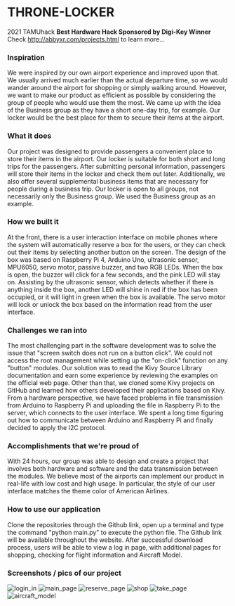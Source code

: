 # THRONE-LOCKER
2021 TAMUhack **Best Hardware Hack Sponsored by Digi-Key Winner**
Check http://abbyxr.com/projects.html to learn more...

### Inspiration

We were inspired by our own airport experience and improved upon that. We usually arrived much earlier than the actual departure time, so we would wander around the airport for shopping or simply walking around. However, we want to make our product as efficient as possible by considering the group of people who would use them the most. We came up with the idea of the Business group as they have a short one-day trip, for example. Our locker would be the best place for them to secure their items at the airport. 

### What it does

Our project was designed to provide passengers a convenient place to store their items in the airport. Our locker is suitable for both short and long trips for the passengers. After submitting personal information, passengers will store their items in the locker and check them out later. Additionally, we also offer several supplemental business items that are necessary for people during a business trip. Our locker is open to all groups, not necessarily only the Business group. We used the Business group as an example. 

### How we built it

At the front, there is a user interaction interface on mobile phones where the system will automatically reserve a box for the users, or they can check out their items by selecting another button on the screen. The design of the box was based on Raspberry Pi 4, Arduino Uno, ultrasonic sensor, MPU6050, servo motor, passive buzzer, and two RGB LEDs. When the box is open, the buzzer will click for a few seconds, and the pink LED will stay on. Assisting by the ultrasonic sensor, which detects whether if there is anything inside the box, another LED will shine in red if the box has been occupied, or it will light in green when the box is available. The servo motor will lock or unlock the box based on the information read from the user interface. 

### Challenges we ran into

The most challenging part in the software development was to solve the issue that "screen switch does not run on a button click". We could not access the root management while setting up the "on-click" function on any "button" modules. Our solution was to read the Kivy Source Library documentation and earn some experience by reviewing the examples on the official web page. Other than that, we cloned some Kivy projects on GitHub and learned how others developed their applications based on Kivy. From a hardware perspective, we have faced problems in file transmission from Arduino to Raspberry Pi and uploading the file in Raspberry Pi to the server, which connects to the user interface. We spent a long time figuring out how to communicate between Arduino and Raspberry Pi and finally decided to apply the I2C protocol. 

### Accomplishments that we're proud of

With 24 hours, our group was able to design and create a project that involves both hardware and software and the data transmission between the modules. We believe most of the airports can implement our product in real-life with low cost and high usage. In particular, the style of our user interface matches the theme color of American Airlines. 

### How to use our application

Clone the repositories through the Github link, open up a terminal and type the command "python main.py" to execute the python file. The Github link will be available throughout the website. After successful download process, users will be able to view a log in page, with additional pages for shopping, checking for flight information and Aircraft Model.

### Screenshots / pics of our project
![login_in](screenshots/login_in.png)
![main_page](screenshots/main_page.png)
![reserve_page](screenshots/reserve_page.png)
![shop](screenshots/shop.png)
![take_page](screenshots/take_page.png)
![aircraft_model](screenshots/aircraft_model.png)
